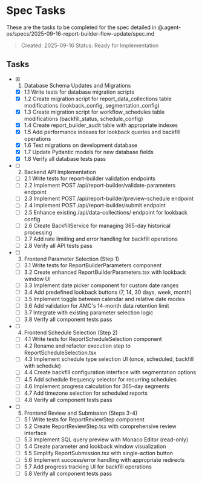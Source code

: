 # Spec Tasks

These are the tasks to be completed for the spec detailed in @.agent-os/specs/2025-09-16-report-builder-flow-update/spec.md

> Created: 2025-09-16
> Status: Ready for Implementation

## Tasks

- [x] 1. Database Schema Updates and Migrations
  - [x] 1.1 Write tests for database migration scripts
  - [x] 1.2 Create migration script for report_data_collections table modifications (lookback_config, segmentation_config)
  - [x] 1.3 Create migration script for workflow_schedules table modifications (backfill_status, schedule_config)
  - [x] 1.4 Create report_builder_audit table with appropriate indexes
  - [x] 1.5 Add performance indexes for lookback queries and backfill operations
  - [x] 1.6 Test migrations on development database
  - [x] 1.7 Update Pydantic models for new database fields
  - [x] 1.8 Verify all database tests pass

- [ ] 2. Backend API Implementation
  - [ ] 2.1 Write tests for report-builder validation endpoints
  - [ ] 2.2 Implement POST /api/report-builder/validate-parameters endpoint
  - [ ] 2.3 Implement POST /api/report-builder/preview-schedule endpoint
  - [ ] 2.4 Implement POST /api/report-builder/submit endpoint
  - [ ] 2.5 Enhance existing /api/data-collections/ endpoint for lookback config
  - [ ] 2.6 Create BackfillService for managing 365-day historical processing
  - [ ] 2.7 Add rate limiting and error handling for backfill operations
  - [ ] 2.8 Verify all API tests pass

- [ ] 3. Frontend Parameter Selection (Step 1)
  - [ ] 3.1 Write tests for ReportBuilderParameters component
  - [ ] 3.2 Create enhanced ReportBuilderParameters.tsx with lookback window UI
  - [ ] 3.3 Implement date picker component for custom date ranges
  - [ ] 3.4 Add predefined lookback buttons (7, 14, 30 days, week, month)
  - [ ] 3.5 Implement toggle between calendar and relative date modes
  - [ ] 3.6 Add validation for AMC's 14-month data retention limit
  - [ ] 3.7 Integrate with existing parameter selection logic
  - [ ] 3.8 Verify all component tests pass

- [ ] 4. Frontend Schedule Selection (Step 2)
  - [ ] 4.1 Write tests for ReportScheduleSelection component
  - [ ] 4.2 Rename and refactor execution step to ReportScheduleSelection.tsx
  - [ ] 4.3 Implement schedule type selection UI (once, scheduled, backfill with schedule)
  - [ ] 4.4 Create backfill configuration interface with segmentation options
  - [ ] 4.5 Add schedule frequency selector for recurring schedules
  - [ ] 4.6 Implement progress calculation for 365-day segments
  - [ ] 4.7 Add timezone selection for scheduled reports
  - [ ] 4.8 Verify all component tests pass

- [ ] 5. Frontend Review and Submission (Steps 3-4)
  - [ ] 5.1 Write tests for ReportReviewStep component
  - [ ] 5.2 Create ReportReviewStep.tsx with comprehensive review interface
  - [ ] 5.3 Implement SQL query preview with Monaco Editor (read-only)
  - [ ] 5.4 Create parameter and lookback window visualization
  - [ ] 5.5 Simplify ReportSubmission.tsx with single-action button
  - [ ] 5.6 Implement success/error handling with appropriate redirects
  - [ ] 5.7 Add progress tracking UI for backfill operations
  - [ ] 5.8 Verify all component tests pass